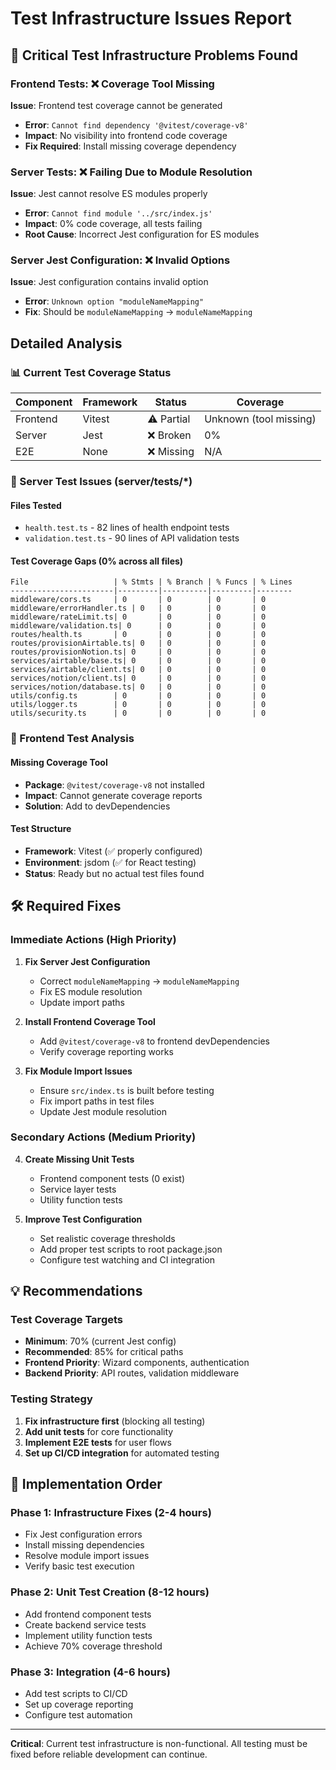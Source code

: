 # Test Infrastructure Issues Report

## 🚨 Critical Test Infrastructure Problems Found

### Frontend Tests: ❌ Coverage Tool Missing
**Issue**: Frontend test coverage cannot be generated
- **Error**: `Cannot find dependency '@vitest/coverage-v8'`
- **Impact**: No visibility into frontend code coverage
- **Fix Required**: Install missing coverage dependency

### Server Tests: ❌ Failing Due to Module Resolution
**Issue**: Jest cannot resolve ES modules properly  
- **Error**: `Cannot find module '../src/index.js'`
- **Impact**: 0% code coverage, all tests failing
- **Root Cause**: Incorrect Jest configuration for ES modules

### Server Jest Configuration: ❌ Invalid Options
**Issue**: Jest configuration contains invalid option
- **Error**: `Unknown option "moduleNameMapping"`
- **Fix**: Should be `moduleNameMapping` → `moduleNameMapping`

## Detailed Analysis

### 📊 Current Test Coverage Status
| Component | Framework | Status | Coverage |
|-----------|-----------|---------|----------|
| Frontend | Vitest | ⚠️ Partial | Unknown (tool missing) |
| Server | Jest | ❌ Broken | 0% |
| E2E | None | ❌ Missing | N/A |

### 🔧 Server Test Issues (server/tests/*)

#### Files Tested
- `health.test.ts` - 82 lines of health endpoint tests
- `validation.test.ts` - 90 lines of API validation tests

#### Test Coverage Gaps (0% across all files)
```
File                   | % Stmts | % Branch | % Funcs | % Lines
-----------------------|---------|----------|---------|--------
middleware/cors.ts     | 0       | 0        | 0       | 0
middleware/errorHandler.ts | 0   | 0        | 0       | 0
middleware/rateLimit.ts| 0       | 0        | 0       | 0
middleware/validation.ts| 0      | 0        | 0       | 0
routes/health.ts       | 0       | 0        | 0       | 0
routes/provisionAirtable.ts| 0   | 0        | 0       | 0
routes/provisionNotion.ts| 0     | 0        | 0       | 0
services/airtable/base.ts| 0     | 0        | 0       | 0
services/airtable/client.ts| 0   | 0        | 0       | 0
services/notion/client.ts| 0     | 0        | 0       | 0
services/notion/database.ts| 0   | 0        | 0       | 0
utils/config.ts        | 0       | 0        | 0       | 0
utils/logger.ts        | 0       | 0        | 0       | 0
utils/security.ts      | 0       | 0        | 0       | 0
```

### 🎯 Frontend Test Analysis

#### Missing Coverage Tool
- **Package**: `@vitest/coverage-v8` not installed
- **Impact**: Cannot generate coverage reports
- **Solution**: Add to devDependencies

#### Test Structure  
- **Framework**: Vitest (✅ properly configured)
- **Environment**: jsdom (✅ for React testing)
- **Status**: Ready but no actual test files found

## 🛠️ Required Fixes

### Immediate Actions (High Priority)
1. **Fix Server Jest Configuration**
   - Correct `moduleNameMapping` → `moduleNameMapping`
   - Fix ES module resolution
   - Update import paths

2. **Install Frontend Coverage Tool**
   - Add `@vitest/coverage-v8` to frontend devDependencies
   - Verify coverage reporting works

3. **Fix Module Import Issues**
   - Ensure `src/index.ts` is built before testing
   - Fix import paths in test files
   - Update Jest module resolution

### Secondary Actions (Medium Priority)  
4. **Create Missing Unit Tests**
   - Frontend component tests (0 exist)
   - Service layer tests  
   - Utility function tests

5. **Improve Test Configuration**
   - Set realistic coverage thresholds
   - Add proper test scripts to root package.json
   - Configure test watching and CI integration

## 💡 Recommendations

### Test Coverage Targets
- **Minimum**: 70% (current Jest config)
- **Recommended**: 85% for critical paths
- **Frontend Priority**: Wizard components, authentication
- **Backend Priority**: API routes, validation middleware

### Testing Strategy
1. **Fix infrastructure first** (blocking all testing)
2. **Add unit tests** for core functionality  
3. **Implement E2E tests** for user flows
4. **Set up CI/CD integration** for automated testing

## 🚀 Implementation Order

### Phase 1: Infrastructure Fixes (2-4 hours)
- Fix Jest configuration errors
- Install missing dependencies  
- Resolve module import issues
- Verify basic test execution

### Phase 2: Unit Test Creation (8-12 hours)
- Add frontend component tests
- Create backend service tests
- Implement utility function tests
- Achieve 70% coverage threshold

### Phase 3: Integration (4-6 hours)
- Add test scripts to CI/CD
- Set up coverage reporting
- Configure test automation

---

**Critical**: Current test infrastructure is non-functional. All testing must be fixed before reliable development can continue.